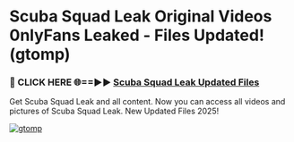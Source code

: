 # Scuba Squad Leak Original Videos 0nlyFans Leaked - Files Updated! (gtomp)

<h3>🔴 CLICK HERE 🌐==►► <a href="https://tinyurl.com/x26r9saj" rel="nofollow">Scuba Squad Leak Updated Files</a></h3>

Get Scuba Squad Leak and all content. Now you can access all videos and pictures of Scuba Squad Leak. New Updated Files 2025!

[![gtomp](https://i.imgur.com/LkgZPqh.gif)](https://tinyurl.com/x26r9saj)
